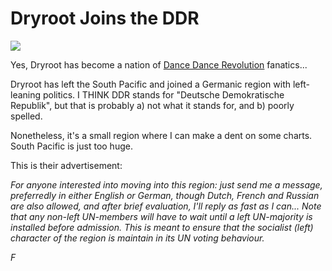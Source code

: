 # Dryroot Joins the DDR

![](http://westkarana.com/images/dryroot.jpg)

Yes, Dryroot has become a nation of [Dance Dance Revolution](http://www.ddrfreak.com/) fanatics...

Dryroot has left the South Pacific and joined a Germanic region with left-leaning politics. I THINK DDR stands for "Deutsche Demokratische Republik", but that is probably a) not what it stands for, and b) poorly spelled.

Nonetheless, it's a small region where I can make a dent on some charts. South Pacific is just too huge.

This is their advertisement:

*For anyone interested into moving into this region: just send me a message, preferredly in either English or German, though Dutch, French and Russian are also allowed, and after brief evaluation, I'll reply as fast as I can... Note that any non-left UN-members will have to wait until a left UN-majority is installed before admission. This is meant to ensure that the socialist (left) character of the region is maintain in its UN voting behaviour.*

*F* 
